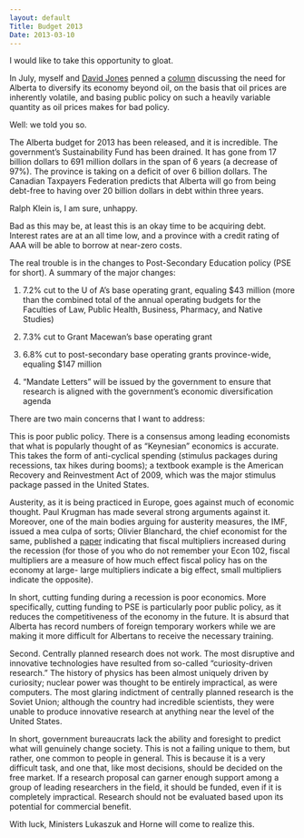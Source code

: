 ```yaml
---
layout: default
Title: Budget 2013
Date: 2013-03-10
---
```


I would like to take this opportunity to gloat.

 In July, myself and [David Jones](http://www.davejonesy.me) penned a [column](http://www.thewandereronline.com/2012/07/05/albertas-addiction/) discussing the need for Alberta to diversify its economy beyond oil, on the basis that oil prices are inherently volatile, and basing public policy on such a heavily variable quantity as oil prices makes for bad policy.

Well: we told you so. 

The Alberta budget for 2013 has been released, and it is incredible. The government’s Sustainability Fund has been drained. It has gone from 17 billion dollars to 691 million dollars in the span of 6 years (a decrease of 97%). The province is taking on a deficit of over 6 billion dollars. The Canadian Taxpayers Federation predicts that Alberta will go from being debt-free to having over 20 billion dollars in debt within three years.

Ralph Klein is, I am sure, unhappy.

Bad as this may be, at least this is an okay time to be acquiring debt. Interest rates are at an all time low, and a province with a credit rating of AAA will be able to borrow at near-zero costs.

The real trouble is in the changes to Post-Secondary Education policy (PSE for short). A summary of the major changes:

1. 7.2% cut to the U of A’s base operating grant, equaling $43 million (more than the combined total of the annual operating budgets for the Faculties of Law, Public Health, Business, Pharmacy, and Native Studies)


2. 7.3% cut to Grant Macewan’s base operating grant


3. 6.8% cut to post-secondary base operating grants province-wide, equaling $147 million


4. “Mandate Letters” will be issued by the government to ensure that research is aligned with the government’s economic diversification agenda

There are two main concerns that I want to address:

This is poor public policy. There is a consensus among leading economists that what is popularly thought of as “Keynesian” economics is accurate. This takes the form of anti-cyclical spending (stimulus packages during recessions, tax hikes during booms); a textbook example is the American Recovery and Reinvestment Act of 2009, which was the major stimulus package passed in the United States.

Austerity, as it is being practiced in Europe, goes against much of economic thought. Paul Krugman has made several strong arguments against it. Moreover, one of the main bodies arguing for austerity measures, the IMF, issued a mea culpa of sorts; Olivier Blanchard, the chief economist for the same, published a [paper]("http://www.imf.org/external/pubs/ft/wp/2013/wp1301.pdf%5D") indicating that fiscal multipliers increased during the recession (for those of you who do not remember your Econ  102, fiscal multipliers are a measure of how much effect fiscal policy has on the economy at large- large multipliers indicate a big effect, small multipliers indicate the opposite).

In short, cutting funding during a recession is poor economics. More specifically, cutting funding to PSE is particularly poor public policy, as it reduces the competitiveness of the economy in the future. It is absurd that Alberta has record numbers of foreign temporary workers while we are making it more difficult for Albertans to receive the necessary training.

Second. Centrally planned research does not work. The most disruptive and innovative technologies have resulted from so-called “curiosity-driven research.” The history of physics has been almost uniquely driven by curiosity; nuclear power was thought to be entirely impractical, as were computers. The most glaring indictment of centrally planned research is the Soviet Union; although the country had incredible scientists, they were unable to produce innovative research at anything near the level of the United States.

In short, government bureaucrats lack the ability and foresight to predict what will genuinely change society. This is not a failing unique to them, but rather, one common to people in general. This is because it is a very difficult task, and one that, like most decisions, should be decided on the free market. If a research proposal can garner enough support among a group of leading researchers in the field, it should be funded, even if it is completely impractical. Research should not be evaluated based upon its potential for commercial benefit.

 With luck, Ministers Lukaszuk and Horne will come to realize this.
